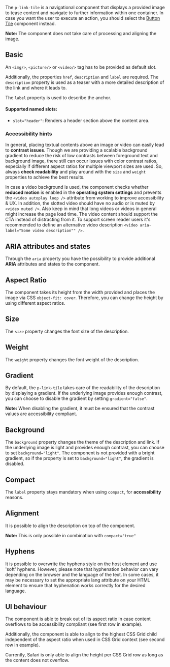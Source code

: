 <ComponentHeading name="Link Tile"></ComponentHeading>

The `p-link-tile` is a navigational component that displays a provided image to tease content and navigate to further
information within one container. In case you want the user to execute an action, you should select the
[Button Tile](components/button-tile) component instead.

**Note:** The component does not take care of processing and aligning the image.

<TableOfContents></TableOfContents>

## Basic

An `<img/>`, `<picture/>` or `<video/>` tag has to be provided as default slot.

Additionally, the properties `href`, `description` and `label` are required. The `description` property is used as a
teaser with a more detailed description of the link and where it leads to.

The `label` property is used to describe the anchor.

#### Supported named slots:

- `slot="header"`: Renders a header section above the content area.

<Playground :markup="basic" :config="config"></Playground>

### <A11yIcon></A11yIcon> Accessibility hints

In general, placing textual contents above an image or video can easily lead to **contrast issues**. Though we are
providing a scalable background gradient to reduce the risk of low contrasts between foreground text and background
image, there still can occur issues with color contrast ratios, especially if different aspect ratios for multiple
viewport sizes are used. So, always **check readability** and play around with the `size` and `weight` properties to
achieve the best results.

In case a video background is used, the component checks whether **reduced motion** is enabled in the **operating system
settings** and prevents the `<video autoplay loop />` attribute from working to improve accessibility & UX. In addition,
the slotted video should have no audio or is muted by `<video muted />`. Also keep in mind that long videos or videos in
general might increase the page load time. The video content should support the CTA instead of distracting from it. To
support screen reader users it's recommended to define an alternative video description
`<video aria-label="Some video description"" />`.

## ARIA attributes and states

Through the `aria` property you have the possibility to provide additional **ARIA** attributes and states to the
component.

<Playground :markup="accessibility" :config="config"></Playground>

## Aspect Ratio

The component takes its height from the width provided and places the image via CSS `object-fit: cover`. Therefore, you
can change the height by using different aspect ratios.

<Playground :markup="aspectRatioMarkup">
  <PlaygroundSelect v-model="aspectRatio" :values="aspectRatios" name="aspectRatio"></PlaygroundSelect>
</Playground>

## Size

The `size` property changes the font size of the description.

<Playground :markup="sizeMarkup" :config="config">
  <PlaygroundSelect v-model="size" :values="sizes" name="size"></PlaygroundSelect>
</Playground>

## Weight

The `weight` property changes the font weight of the description.

<Playground :markup="weightMarkup" :config="config">
  <PlaygroundSelect v-model="weight" :values="weights" name="weight"></PlaygroundSelect>
</Playground>

## Gradient

By default, the `p-link-tile` takes care of the readability of the description by displaying a gradient. If the
underlying image provides enough contrast, you can choose to disable the gradient by setting `gradient="false"`.

**Note:** When disabling the gradient, it must be ensured that the contrast values are accessibility compliant.

<Playground :markup="gradientMarkup" :config="config">
  <PlaygroundSelect v-model="gradient" :values="gradients" name="gradient"></PlaygroundSelect>
</Playground>

## Background

The `background` property changes the theme of the description and link. If the underlying image is light and provides
enough contrast, you can choose to set `background="light"`. The component is not provided with a bright gradient, so if
the property is set to `background="light"`, the gradient is disabled.

<Playground :markup="backgroundMarkup" :config="config">
  <PlaygroundSelect v-model="background" :values="backgrounds" name="background"></PlaygroundSelect>
</Playground>

## Compact

The `label` property stays mandatory when using `compact`, for **accessibility** reasons.

<Playground :markup="compactMarkup">
  <PlaygroundSelect v-model="compact" :values="compacts" name="compact"></PlaygroundSelect>
</Playground>

## Alignment

It is possible to align the description on top of the component.

**Note:** This is only possible in combination with `compact="true"`

<Playground :markup="alignMarkup">
  <PlaygroundSelect v-model="align" :values="aligns" name="align"></PlaygroundSelect>
</Playground>

## Hyphens

It is possible to overwrite the hyphens style on the host element and use 'soft' hyphens. However, please note that
hyphenation behavior can vary depending on the browser and the language of the text. In some cases, it may be necessary
to set the appropriate lang attribute on your HTML element to ensure that hyphenation works correctly for the desired
language.

<Playground :markup="hyphenMarkup">
  <PlaygroundSelect v-model="hyphen" :values="hyphens" name="hyphens"></PlaygroundSelect>
</Playground>

## UI behaviour

The component is able to break out of its aspect ratio in case content overflows to be accessibility compliant (see
first row in example).

Additionally, the component is able to align to the highest CSS Grid child independent of the aspect ratio when used in
CSS Grid context (see second row in example).

<Notification heading="Browser Support Limitation" heading-tag="h3" state="warning">
  Currently, Safari is only able to align the height per CSS Grid row as long as the content does not overflow.
</Notification>

<Playground :markup="gridMarkup"></Playground>

<script lang="ts">
import Vue from 'vue';
import Component from 'vue-class-component';
import { LINK_TILE_WEIGHTS } from './link-tile-utils';
import { THEMES, TILE_ALIGNS, TILE_ASPECT_RATIOS, TILE_ASPECT_RATIOS_DEPRECATED, TILE_SIZES, TILE_SIZES_DEPRECATED } from '../../utils'; 

@Component
export default class Code extends Vue {
  config = { spacing: 'block' };
  imgAttributes = 'alt="Some image description"';

  basic = `<div style="display: grid; grid-template-columns: repeat(2, minmax(0, 1fr)); gap: 16px;">
  <p-link-tile
    href="https://porsche.com"
    label="Some label"
    description="Some Description"
  >
    <p-tag slot="header" theme="dark" color="background-frosted" compact="true">Some tag</p-tag>
    <img src="${require('@/assets/lights.jpg')}" ${this.imgAttributes} />
  </p-link-tile>
  <p-link-tile
    href="https://porsche.com"
    label="Some label"
    description="Some Description"
  >
    <p-tag slot="header" theme="dark" color="background-frosted" compact="true">Some tag</p-tag>
    <video
      poster="https://porsche-design-system.github.io/dummyasset/ocean.jpg"
      src="https://porsche-design-system.github.io/dummyasset/ocean.mp4"
      loop
      muted
      autoplay
      aria-label="Some video description"
    ></video>
  </p-link-tile>
</div>`;

  accessibility = `<p-link-tile
  href="https://porsche.com"
  label="Some label"
  aria="{ 'aria-label': 'Some more descriptive label' }"
  description="Some Description"
>
  <img src="${require('@/assets/lights.jpg')}" ${this.imgAttributes} />
</p-link-tile>`;

  aspectRatio = '1/1';
  aspectRatios = [...TILE_ASPECT_RATIOS.map(item => TILE_ASPECT_RATIOS_DEPRECATED.includes(item) ? item + ' (deprecated)' : item), "{ base: '3/4', s: '1/1', m: '16/9' }"];
  get aspectRatioMarkup() {
    return`<p-link-tile href="#" label="Some Label" description="Some Description" aspect-ratio="${this.aspectRatio}">
  <img src="${require('@/assets/lights.jpg')}" ${this.imgAttributes} />
</p-link-tile>`}

  size = 'large';
  sizes = [...TILE_SIZES.map(item => TILE_SIZES_DEPRECATED.includes(item) ? item + ' (deprecated)' : item), "{ base: 'inherit', m: 'medium' }"];
  get sizeMarkup() {
    return`<p-link-tile href="#" label="Some Label" description="Some Description" size="${this.size}" style="font-size: 40px;">
  <img src="${require('@/assets/lights.jpg')}" ${this.imgAttributes} />
</p-link-tile>
<p-link-tile href="#" label="Some Label" description="Some Description" size="${this.size}" compact="true" style="font-size: 40px;">
  <img src="${require('@/assets/lights.jpg')}" ${this.imgAttributes} />
</p-link-tile>`
  }

  weight = 'semi-bold';
  weights = [...LINK_TILE_WEIGHTS.map(item => item === 'semibold' ? item + ' (deprecated)' : item), "{ base: 'semi-bold', m: 'regular' }"];
  get weightMarkup() {
    return`<p-link-tile href="#" label="Some Label" description="Some Description" weight="${this.weight}">
  <img src="${require('@/assets/lights.jpg')}" ${this.imgAttributes} />
</p-link-tile>
<p-link-tile href="#" label="Some Label" description="Some Description" weight="${this.weight}" compact="true">
  <img src="${require('@/assets/lights.jpg')}" ${this.imgAttributes} />
</p-link-tile>`
  }

  gradient = false;
  gradients = [false, true];
  get gradientMarkup() { 
  return `<p-link-tile
  href="https://porsche.com"
  label="Some label"
  description="Some Description"
  gradient="${this.gradient}"
>
  <img src="${require('@/assets/lights.jpg')}" ${this.imgAttributes} />
</p-link-tile>
<p-link-tile
  href="https://porsche.com"
  label="Some label"
  description="Some Description"
  compact="true"
  gradient="${this.gradient}"
>
  <img src="${require('@/assets/lights.jpg')}" ${this.imgAttributes} />
</p-link-tile>`};

  background = 'light';
  backgrounds = [...THEMES];
  get backgroundMarkup() { 
  return `<p-link-tile
  href="https://porsche.com"
  label="Some label"
  description="Some Description"
  background="${this.background}"
>
  <img src="${require('@/assets/image-grid-split-light.png')}" ${this.imgAttributes} />
</p-link-tile>
<p-link-tile
  href="https://porsche.com"
  label="Some label"
  description="Some Description"
  compact="true"
  background="${this.background}"
>
  <img src="${require('@/assets/image-grid-split-light.png')}" ${this.imgAttributes} />
</p-link-tile>`};

  compact = true;
  compacts = [false, true, "{ base: true, m: false }"];
  get compactMarkup() {
    return `<p-link-tile
  href="https://porsche.com"
  label="Some label"
  description="Some Description"
  compact="${this.compact}"
>
  <img src="${require('@/assets/lights.jpg')}" ${this.imgAttributes} />
</p-link-tile>`};

  align = 'top';
  aligns = TILE_ALIGNS;
  get alignMarkup() {
    return `<p-link-tile
  href="https://porsche.com"
  label="Some label"
  description="Some Description"
  compact="true"
  align="${this.align}"
>
  <img src="${require('@/assets/lights.jpg')}" ${this.imgAttributes} />
</p-link-tile>`};

  hyphen = 'manual';
  hyphens = ['auto', 'manual', 'none'];
  get hyphenMarkup() {
    return `<p-link-tile
  href="https://porsche.com"
  label="Some label"
  description="An extra&shy;ordinarily Porsche"
  compact="true"
  size="inherit" 
  style="${this.hyphen !== 'auto' ? 'hyphens: ' + this.hyphen + '; ' : ''}font-size: 45px;"
>
  <img src="${require('@/assets/lights.jpg')}" ${this.imgAttributes} />
</p-link-tile>`};

  get gridMarkup() {
    return `<div style="display: grid; grid-template-columns: repeat(2, minmax(0, 1fr)); gap: 16px;">
  <p-link-tile
    aspect-ratio="4/3"
    href="#"
    label="Some Label"
    size="large"
    description="Lorem ipsum dolor sit amet, consetetur sadipscing elitr, sed diam nonumy eirmod tempor invidunt ut labore et dolore magna aliquyam erat, sed diam voluptua. At vero eos et accusam et justo duo dolores et ea rebum."
  >
    <p-tag slot="header" theme="dark" color="background-frosted" compact="true">4/3</p-tag>
    <img
      src="${require('@/assets/lights.jpg')}"
      ${this.imgAttributes}
    />
  </p-link-tile>
  <p-link-tile aspect-ratio="4/3" href="#" label="Some Label" description="Some description">
    <p-tag slot="header" theme="dark" color="background-frosted" compact="true">4/3</p-tag>
    <img
      src="${require('@/assets/lights.jpg')}"
      ${this.imgAttributes}
    />
  </p-link-tile>
  <p-link-tile aspect-ratio="1/1" href="#" label="Some Label" description="Some description">
    <p-tag slot="header" theme="dark" color="background-frosted" compact="true">1/1</p-tag>
    <img
      src="${require('@/assets/lights.jpg')}"
      ${this.imgAttributes}
    />
  </p-link-tile>
  <p-link-tile aspect-ratio="9/16" href="#" label="Some Label" description="Some description">
    <p-tag slot="header" theme="dark" color="background-frosted" compact="true">9/16</p-tag>
    <img
      src="${require('@/assets/lights.jpg')}"
      ${this.imgAttributes}
    />
  </p-link-tile>
  <p-link-tile aspect-ratio="1/1" href="#" label="Some Label" description="Some description">
    <p-tag slot="header" theme="dark" color="background-frosted" compact="true">1/1</p-tag>
    <img
      src="${require('@/assets/lights.jpg')}"
      ${this.imgAttributes}
    />
  </p-link-tile>
</div>`};

}
</script>

<style scoped lang="scss">
  :deep(.demo > p-link-tile) {
    max-width: 400px;
  }
</style>
